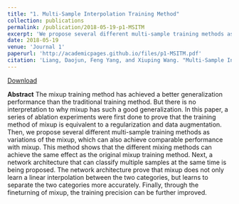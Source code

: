 ```yaml
---
title: "1. Multi-Sample Interpolation Training Method"
collection: publications
permalink: /publication/2018-05-19-p1-MSITM
excerpt: 'We propose several different multi-sample training methods as variations of the mixup, which can also achieve comparable performance with mixup.'
date: 2018-05-19
venue: 'Journal 1'
paperurl: 'http://academicpages.github.io/files/p1-MSITM.pdf'
citation: 'Liang, Daojun, Feng Yang, and Xiuping Wang. "Multi-Sample Interpolation Training Method." Proceedings of the 2018 International Conference on Machine Learning Technologies. 2018.'
---
```


[Download](http://academicpages.github.io/files/p1-MSITM.pdf)

**Abstract**
The mixup training method has achieved a better generalization performance than the traditional training method. But there is no interpretation to why mixup has such a good generalization. In this paper, a series of ablation experiments were first done to prove that the training method of mixup is equivalent to a regularization and data augmentation. Then, we propose several different multi-sample training methods as variations of the mixup, which can also achieve comparable performance with mixup. This method shows that the different mixing methods can achieve the same effect as the original mixup training method. Next, a network architecture that can classify multiple samples at the same time is being proposed. The network architecture prove that mixup does not only learn a linear interpolation between the two categories, but learns to separate the two categories more accurately. Finally, through the fineturning of mixup, the training precision can be further improved.